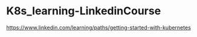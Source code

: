 # K8s_learning-LinkedinCourse
https://www.linkedin.com/learning/paths/getting-started-with-kubernetes
